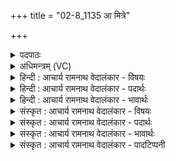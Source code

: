 +++
title = "02-8_1135 आ मित्रे"

+++
<details><summary>पदपाठः</summary>

आ। मि꣣त्रे꣢। मि꣣। त्रे꣢। व꣡रु꣢꣯णे। भ꣡गे꣢꣯। म꣡धोः꣢꣯। प꣣वन्ते। ऊर्म꣡यः꣢। वि꣣दानाः꣢। अ꣣स्य। श꣡क्म꣢꣯भिः। ११३५।
</details>

<details><summary>अधिमन्त्रम् (VC)</summary>

- पवमानः सोमः
- असितः काश्यपो देवलो वा
- गायत्री
- षड्जः
</details>

<details><summary>हिन्दी : आचार्य रामनाथ वेदालंकार - विषयः</summary>

अब ज्ञान तथा ब्रह्मानन्द का विषय वर्णित करते हैं।
</details>

<details><summary>हिन्दी : आचार्य रामनाथ वेदालंकार - पदार्थः</summary>

पदार्थान्वय -  (मधोः)मधुर ज्ञान-रस वा ब्रह्मानन्द-रस की(ऊर्मयः)तरङ्गें(मित्रे)मित्रभूत जीवात्मा में, (वरुणे)दोषनिवारक मन मेंऔर(भगे)सेवनीय प्राण में(आ पवन्ते)आती हैं।(विदानाः)उन तरङ्गों को प्राप्त करनेवाले लोग(अस्य)इस मधुर ज्ञान वा ब्रह्मानन्द की(शक्मभिः)शक्तियों से युक्त हो जाते हैं ॥८॥
</details>

<details><summary>हिन्दी : आचार्य रामनाथ वेदालंकार - भावार्थः</summary>

भावार्थ -  ज्ञान व ब्रह्मानन्द की तरङ्गोंसे शरीर में स्थित सब कुछ मन,बुद्धि,प्राण,इन्द्रियाँ आदि और रोम-रोम तरङ्गित हो जाता है ॥८॥
</details>

<details><summary>संस्कृत : आचार्य रामनाथ वेदालंकार - विषयः</summary>

अथ ज्ञानस्य ब्रह्मानन्दस्य च विषयो वर्ण्यते।
</details>

<details><summary>संस्कृत : आचार्य रामनाथ वेदालंकार - पदार्थः</summary>

पदार्थान्वय -  (मधोः)मधुरस्य ज्ञानरसस्य ब्रह्मानन्दरसस्य वा(ऊर्मयः)तरङ्गा(मित्रे)मित्रभूते जीवात्मनि, (वरुणे)दोषनिवारके मनसि, (भगे)सेवनीये प्राणे च(आ पवन्ते)आगच्छन्ति।(विदानाः)तान् तरङ्गान् प्राप्नुवन्तो जनाः(अस्य)मधुरस्य ज्ञानस्य ब्रह्मानन्दस्य वा(शक्मभिः२)सामर्थ्यैः,युज्यन्ते इति शेषः।[शक्लृ शक्तौ ‘अशिशकिभ्यां छन्दसि’उ० ४।१४८ इति मनिन्।]॥८॥
</details>

<details><summary>संस्कृत : आचार्य रामनाथ वेदालंकार - भावार्थः</summary>

भावार्थ -  ज्ञानस्य ब्रह्मानन्दस्य वा तरङ्गैः शरीररथं सर्वमपि मनोबुद्धिप्राणेन्द्रियादिकं रोम रोम च तरङ्गायते ॥८॥
</details>

<details><summary>संस्कृत : आचार्य रामनाथ वेदालंकार - पादटिप्पनी</summary>

टिप्पनी -   १. ऋ० ९।७।८, ‘आ मि॒त्रावरु॑णा॒ भगं॒ मध्वः॑ पवन्त ऊ॒र्मयः॑ इति पूर्वार्धपाठः। २. शक्मभिः सुखैः इति सा०। शक्तैः कर्मभिः इति वि०।
</details>